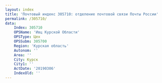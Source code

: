 ```yaml
---
layout: index
title: 'Почтовый индекс 305710: отделение почтовой связи Почты России'
permalink: /305710/
data:
    Index: 305710
    OPSName: 'Ивц Курской Области'
    OPSType: Цех
    OPSSubm: 305700
    Region: 'Курская область'
    Autonom: ''
    Area: ''
    City: Курск
    City1: ''
    ActDate: '20190306'
    IndexOld: ''
---
```

